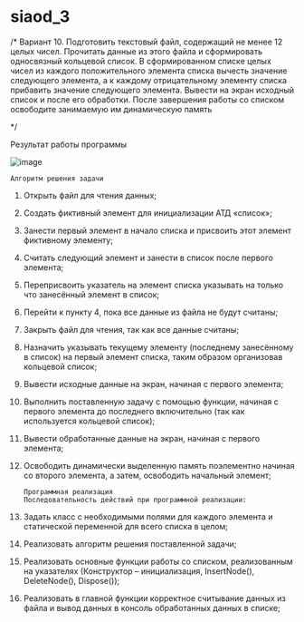 # siaod_3
/*
Вариант 10. Подготовить текстовый файл,
содержащий не менее 12 целых чисел.
Прочитать данные из этого файла и сформировать односвязный кольцевой список.
В сформированном списке целых чисел из каждого положительного элемента списка
вычесть значение следующего элемента,
а к каждому отрицательному элементу списка прибавить значение следующего элемента.
Вывести на экран исходный список и после его обработки.
После завершения работы со списком освободите занимаемую им динамическую память

*/

Результат работы программы

![image](https://user-images.githubusercontent.com/53607329/136817549-d96e496b-27fe-4b31-901e-39525106d5b4.png)

    Алгоритм решения задачи
1. Открыть файл для чтения данных;
2. Создать фиктивный элемент для инициализации АТД «список»;
3. Занести первый элемент в начало списка и присвоить этот элемент фиктивному элементу;
4. Считать следующий элемент и занести в список после первого элемента;
5. Переприсвоить указатель на элемент списка указывать на только что занесённый элемент в список;
6. Перейти к пункту 4, пока все данные из файла не будут считаны;
7. Закрыть файл для чтения, так как все данные считаны;
8. Назначить указывать текущему элементу (последнему занесённому в список) на первый элемент списка, таким образом организовав кольцевой список;
9. Вывести исходные данные на экран, начиная с первого элемента;
10. Выполнить поставленную задачу с помощью функции, начиная с первого элемента до последнего включительно (так как используется кольцевой список);
11. Вывести обработанные данные на экран, начиная с первого элемента;
12. Освободить динамически выделенную память поэлементно начиная со второго элемента, а затем, освободить начальный элемент;
      
        Программная реализация
        Последовательность действий при программной реализации:
        
1. Задать класс с необходимыми полями для каждого элемента и статической переменной для всего списка в целом;
2. Реализовать алгоритм решения поставленной задачи;
3. Реализовать основные функции работы со списком, реализованным на указателях (Конструктор – инициализация, InsertNode(), DeleteNode(), Dispose());
4. Реализовать в главной функции корректное считывание данных из файла и вывод данных в консоль обработанных данных в списке;
